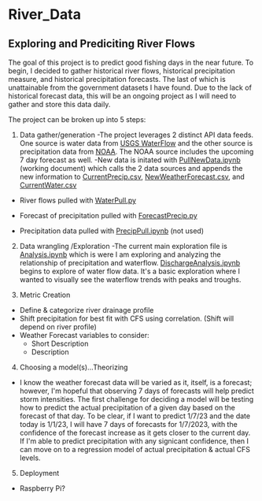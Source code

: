 # River_Data
## Exploring and Prediciting River Flows

The goal of this project is to predict good fishing days in the near future. To begin, I decided to gather historical river flows, historical precipitation measure, and historical precipitation forecasts. The last of which is unattainable from the government datasets I have found. Due to the lack of historical forecast data, this will be an ongoing project as I will need to gather and store this data daily. 

The project can be broken up into 5 steps:
1. Data gather/generation
  -The project leverages 2 distinct API data feeds. One source is water data from [USGS WaterFlow](https://waterservices.usgs.gov/) and the other source is precipitation data from [NOAA](https://www.weather.gov/). The NOAA source includes the upcoming 7 day forecast as well.
  -New data is initated with [PullNewData.ipynb](https://github.com/Pippeys/River_Data/blob/main/PullNewData.ipynb) (working document) which calls the 2 data sources and appends the new information to [CurrentPrecip.csv](https://github.com/Pippeys/River_Data/blob/main/CurrentPrecip.csv), [NewWeatherForecast.csv](https://github.com/Pippeys/River_Data/blob/main/NewWeatherForecast.csv), and [CurrentWater.csv](https://github.com/Pippeys/River_Data/blob/main/CurrentWater.csv)
  - River flows pulled with [WaterPull.py](https://github.com/Pippeys/River_Data/blob/main/WaterPull.py)

  - Forecast of precipitation pulled with [ForecastPrecip.py](https://github.com/Pippeys/River_Data/blob/main/ForecastPrecip.py)

  - Precipitation data pulled with [PrecipPull.ipynb](https://github.com/Pippeys/River_Data/blob/main/PrecipPull.ipynb) (not used)

2. Data wrangling /Exploration
  -The current main exploration file is [Analysis.ipynb](https://github.com/Pippeys/River_Data/blob/main/Analysis.ipynb) which is were I am exploring and analyzing the relationship of precipitation and waterflow. [DischargeAnalysis.ipynb](https://github.com/Pippeys/River_Data/blob/main/DischargeAnalysis.ipynb) begins to explore of water flow data. It's a basic exploration where I wanted to visually see the waterflow trends with peaks and troughs.

3. Metric Creation
  - Define & categorize river drainage profile
  - Shift precipitation for best fit with CFS using correlation. (Shift will depend on river profile)
  - Weather Forecast variables to consider:
    - Short Description
    - Description

4. Choosing a model(s)...Theorizing
  - I know the weather forecast data will be varied as it, itself, is a forecast; however, I'm hopeful that observing 7 days of forecasts will help predict storm intensities. The first challenge for deciding a model will be testing how to predict the actual precipitation of a given day based on the forecast of that day. To be clear, if I want to predict 1/7/23 and the date today is 1/1/23, I will have 7 days of forecasts for 1/7/2023, with the confidence of the forecast increase as it gets closer to the current day. If I'm able to predict precipitation with any signicant confidence, then I can move on to a regression model of actual precipitation & actual CFS levels.

5. Deployment
  - Raspberry Pi?


